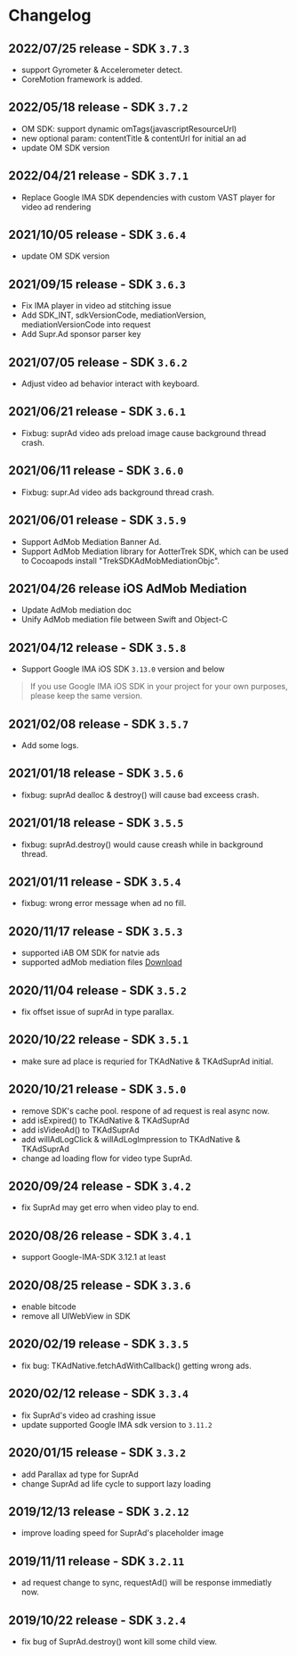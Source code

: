 # Changelog

## 2022/07/25 release - SDK `3.7.3`

* support Gyrometer & Accelerometer detect.
* CoreMotion framework is added.

## 2022/05/18 release - SDK `3.7.2`

* OM SDK: support dynamic omTags(javascriptResourceUrl)
* new optional param: contentTitle & contentUrl for initial an ad
* update OM SDK version

## 2022/04/21 release - SDK `3.7.1`

* Replace Google IMA SDK dependencies with custom VAST player for video ad rendering

## 2021/10/05 release - SDK `3.6.4`

* update OM SDK version

## 2021/09/15 release - SDK `3.6.3`

* Fix IMA player in video ad stitching issue
* Add SDK\_INT, sdkVersionCode, mediationVersion, mediationVersionCode into request
* Add Supr.Ad sponsor parser key

## 2021/07/05 release - SDK `3.6.2`

* Adjust video ad behavior interact with keyboard.

## 2021/06/21 release - SDK `3.6.1`

* Fixbug: suprAd video ads preload image cause background thread crash.

## 2021/06/11 release - SDK `3.6.0`&#x20;

* Fixbug: supr.Ad video ads background thread crash.

## 2021/06/01 release - SDK `3.5.9`

* Support AdMob Mediation Banner Ad.
* Support AdMob Mediation library for AotterTrek SDK, which can be used to Cocoapods install "TrekSDKAdMobMediationObjc".

## 2021/04/26 release iOS AdMob Mediation

* Update AdMob mediation doc&#x20;
* Unify AdMob mediation file between Swift and Object-C

## 2021/04/12 release - SDK `3.5.8`

* Support Google IMA iOS SDK `3.13.0` version and below

> If you use Google IMA iOS SDK in your project for your own purposes, please keep the same version.

## 2021/02/08 release - SDK `3.5.7`

* Add some logs.

## 2021/01/18 release - SDK `3.5.6`

* fixbug: suprAd dealloc & destroy() will cause bad exceess crash.

## 2021/01/18 release - SDK `3.5.5`

* fixbug: suprAd.destroy() would cause creash while in background thread.

## 2021/01/11 release - SDK `3.5.4`

* fixbug: wrong error message when ad no fill.

## 2020/11/17 release - SDK `3.5.3`

* supported iAB OM SDK for natvie ads
* supported adMob mediation files [Download](https://github.com/aotter/AotterTrek-iOS-SDK/releases/download/3.5.3/AotterTrek.adMob.mediation.zip)

## 2020/11/04 release - SDK `3.5.2`

* fix offset issue of suprAd in type parallax.

## 2020/10/22 release - SDK `3.5.1`

* make sure ad place is requried for TKAdNative & TKAdSuprAd initial.

## 2020/10/21 release - SDK `3.5.0`

* remove SDK's cache pool. respone of ad request is real async now.
* add isExpired() to TKAdNative & TKAdSuprAd
* add isVideoAd() to TKAdSuprAd
* add willAdLogClick & willAdLogImpression to TKAdNative & TKAdSuprAd
* change ad loading flow for video type SuprAd.

## 2020/09/24 release - SDK `3.4.2`

* fix SuprAd may get erro when video play to end.

## 2020/08/26 release - SDK `3.4.1`

* support Google-IMA-SDK 3.12.1 at least

## 2020/08/25 release - SDK `3.3.6`

* enable bitcode
* remove all UIWebView in SDK

## 2020/02/19 release - SDK `3.3.5`

* fix bug: TKAdNative.fetchAdWithCallback() getting wrong ads.

## 2020/02/12 release - SDK `3.3.4`

* fix SuprAd's video ad crashing issue
* update supported Google IMA sdk version to `3.11.2`

## 2020/01/15 release - SDK `3.3.2`

* add Parallax ad type for SuprAd
* change SuprAd ad life cycle to support lazy loading

## 2019/12/13 release - SDK `3.2.12`

* improve loading speed for SuprAd's placeholder image

## 2019/11/11 release - SDK `3.2.11`

* ad request change to sync, requestAd() will be response immediatly now.

## 2019/10/22 release - SDK `3.2.4`

* fix bug of SuprAd.destroy() wont kill some child view.
